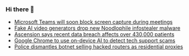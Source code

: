 ### Hi there 👋

<!--START_SECTION:feed-->
* [Microsoft Teams will soon block screen capture during meetings](https://www.bleepingcomputer.com/news/microsoft/microsoft-teams-will-soon-block-screen-capture-during-meetings/)
* [Fake AI video generators drop new Noodlophile infostealer malware](https://www.bleepingcomputer.com/news/security/fake-ai-video-generators-drop-new-noodlophile-infostealer-malware/)
* [Ascension says recent data breach affects over 430,000 patients](https://www.bleepingcomputer.com/news/security/ascension-says-recent-data-breach-affects-over-430-000-patients/)
* [Google Chrome to use on-device AI to detect tech support scams](https://www.bleepingcomputer.com/news/security/google-chrome-to-use-on-device-ai-to-detect-tech-support-scams/)
* [Police dismantles botnet selling hacked routers as residential proxies](https://www.bleepingcomputer.com/news/security/police-dismantles-botnet-selling-hacked-routers-as-residential-proxies/)
<!--END_SECTION:feed-->

<!--
**frankenk/frankenk** is a ✨ _special_ ✨ repository because its `README.md` (this file) appears on your GitHub profile.

Here are some ideas to get you started:

- 🔭 I’m currently working on ...
- 🌱 I’m currently learning ...
- 👯 I’m looking to collaborate on ...
- 🤔 I’m looking for help with ...
- 💬 Ask me about ...
- 📫 How to reach me: ...
- 😄 Pronouns: ...
- ⚡ Fun fact: ...
-->



